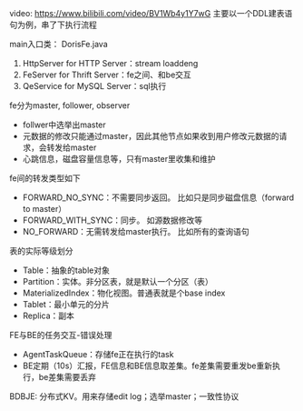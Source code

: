 video: https://www.bilibili.com/video/BV1Wb4y1Y7wG
主要以一个DDL建表语句为例，串了下执行流程




main入口类： DorisFe.java

1. HttpServer for HTTP Server：stream loaddeng
2. FeServer for Thrift Server：fe之间、和be交互
3. QeService for MySQL Server：sql执行


fe分为master, follower, observer
- follwer中选举出master
- 元数据的修改只能通过master，因此其他节点如果收到用户修改元数据的请求，会转发给master
- 心跳信息，磁盘容量信息等，只有master里收集和维护

fe间的转发类型如下
- FORWARD_NO_SYNC：不需要同步返回。 比如只是同步磁盘信息（forward to master）
- FORWARD_WITH_SYNC：同步。 如源数据修改等
- NO_FORWARD：无需转发给master执行。 比如所有的查询语句

表的实际等级划分
- Table：抽象的table对象
- Partition：实体。非分区表，就是默认一个分区（表）
- MaterializedIndex：物化视图。普通表就是个base index
- Tablet：最小单元的分片
- Replica：副本


FE与BE的任务交互-错误处理
- AgentTaskQueue：存储fe正在执行的task
- BE定期（10s）汇报，FE信息和BE信息取差集。fe差集需要重发be重新执行，be差集需要丢弃


BDBJE: 分布式KV。用来存储edit log；选举master；一致性协议
